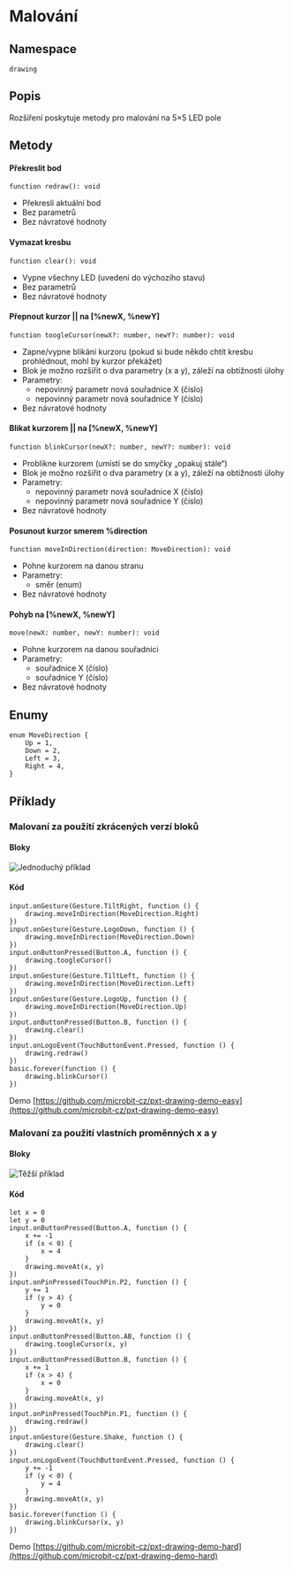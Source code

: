 # Malování

## Namespace
```
drawing
```
## Popis
Rozšíření poskytuje metody pro malování na 5×5 LED pole
 
## Metody
#### Překreslit bod
```
function redraw(): void
```
- Překreslí aktuální bod
- Bez parametrů
- Bez návratové hodnoty

#### Vymazat kresbu
```
function clear(): void
```
- Vypne všechny LED (uvedení do výchozího stavu)
- Bez parametrů
- Bez návratové hodnoty

#### Přepnout kurzor || na [%newX, %newY]
```
function toogleCursor(newX?: number, newY?: number): void
```
- Zapne/vypne blikání kurzoru (pokud si bude někdo chtít kresbu prohlédnout, mohl by kurzor překážet)
- Blok je možno rozšířit o dva parametry (x a y), záleží na obtížnosti úlohy
- Parametry:
    - nepovinný parametr nová souřadnice X (číslo)
    - nepovinný parametr nová souřadnice Y (číslo)
- Bez návratové hodnoty
 
#### Blikat kurzorem || na [%newX, %newY]
```
function blinkCursor(newX?: number, newY?: number): void
```
- Problikne kurzorem (umístí se do smyčky „opakuj stále“)
- Blok je možno rozšířit o dva parametry (x a y), záleží na obtížnosti úlohy
- Parametry:
    - nepovinný parametr nová souřadnice X (číslo)
    - nepovinný parametr nová souřadnice Y (číslo)
- Bez návratové hodnoty

#### Posunout kurzor smerem %direction
```
function moveInDirection(direction: MoveDirection): void
```
- Pohne kurzorem na danou stranu
- Parametry:
    - směr (enum)
- Bez návratové hodnoty

#### Pohyb na [%newX, %newY]
```
move(newX: number, newY: number): void
```
- Pohne kurzorem na danou souřadnici
- Parametry:
    - souřadnice X (číslo)
    - souřadnice Y (číslo)
- Bez návratové hodnoty

## Enumy
```
enum MoveDirection {
    Up = 1,
    Down = 2,
    Left = 3,
    Right = 4,
}
```

## Příklady

### Malovaní za použití zkrácených verzí bloků

#### Bloky
![Jednoduchý příklad](https://github.com/microbit-cz/pxt-drawing-extension/blob/master/images/easyexample.png)

#### Kód
```
input.onGesture(Gesture.TiltRight, function () {
    drawing.moveInDirection(MoveDirection.Right)
})
input.onGesture(Gesture.LogoDown, function () {
    drawing.moveInDirection(MoveDirection.Down)
})
input.onButtonPressed(Button.A, function () {
    drawing.toogleCursor()
})
input.onGesture(Gesture.TiltLeft, function () {
    drawing.moveInDirection(MoveDirection.Left)
})
input.onGesture(Gesture.LogoUp, function () {
    drawing.moveInDirection(MoveDirection.Up)
})
input.onButtonPressed(Button.B, function () {
    drawing.clear()
})
input.onLogoEvent(TouchButtonEvent.Pressed, function () {
    drawing.redraw()
})
basic.forever(function () {
    drawing.blinkCursor()
})
```
Demo [https://github.com/microbit-cz/pxt-drawing-demo-easy](https://github.com/microbit-cz/pxt-drawing-demo-easy)

### Malovaní za použití vlastních proměnných x a y

#### Bloky
![Těžší příklad](https://github.com/microbit-cz/pxt-drawing-extension/blob/master/images/hardexample.png)


#### Kód
```
let x = 0
let y = 0
input.onButtonPressed(Button.A, function () {
    x += -1
    if (x < 0) {
        x = 4
    }
    drawing.moveAt(x, y)
})
input.onPinPressed(TouchPin.P2, function () {
    y += 1
    if (y > 4) {
        y = 0
    }
    drawing.moveAt(x, y)
})
input.onButtonPressed(Button.AB, function () {
    drawing.toogleCursor(x, y)
})
input.onButtonPressed(Button.B, function () {
    x += 1
    if (x > 4) {
        x = 0
    }
    drawing.moveAt(x, y)
})
input.onPinPressed(TouchPin.P1, function () {
    drawing.redraw()
})
input.onGesture(Gesture.Shake, function () {
    drawing.clear()
})
input.onLogoEvent(TouchButtonEvent.Pressed, function () {
    y += -1
    if (y < 0) {
        y = 4
    }
    drawing.moveAt(x, y)
})
basic.forever(function () {
    drawing.blinkCursor(x, y)
})
```
Demo [https://github.com/microbit-cz/pxt-drawing-demo-hard](https://github.com/microbit-cz/pxt-drawing-demo-hard)

